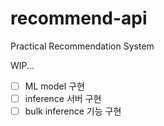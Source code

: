 # recommend-api
Practical Recommendation System

WIP...

- [ ] ML model 구현
- [ ] inference 서버 구현
- [ ] bulk inference 기능 구현
